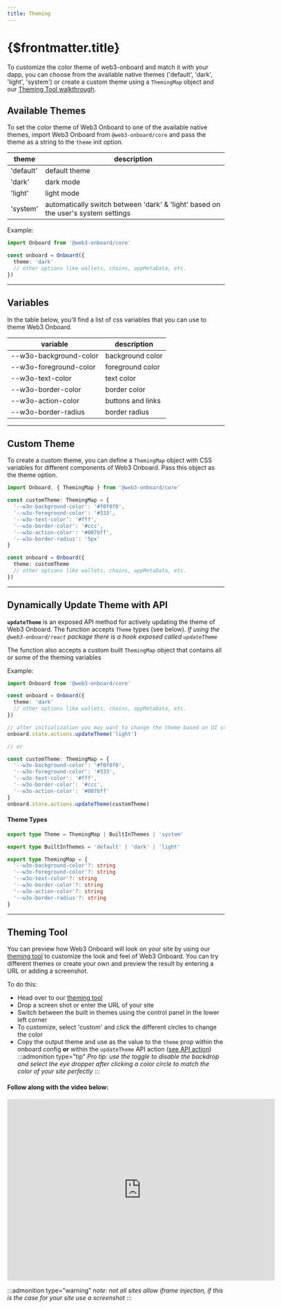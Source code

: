 ```yaml
---
title: Theming
---
```


# {$frontmatter.title}

To customize the color theme of web3-onboard and match it with your dapp, you can choose from the available native themes ('default', 'dark', 'light', 'system') or create a custom theme using a `ThemingMap` object and our [Theming Tool walkthrough](#theming-tool).

## Available Themes

To set the color theme of Web3 Onboard to one of the available native themes, import Web3 Onboard from `@web3-onboard/core` and pass the theme as a string to the `theme` init option.

| theme     | description                                                                       |
| --------- | --------------------------------------------------------------------------------- |
| 'default' | default theme                                                                     |
| 'dark'    | dark mode                                                                         |
| 'light'   | light mode                                                                        |
| 'system'  | automatically switch between 'dark' & 'light' based on the user's system settings |

Example:

```typescript
import Onboard from '@web3-onboard/core'

const onboard = Onboard({
  theme: 'dark'
  // other options like wallets, chains, appMetaData, etc.
})
```

---

## Variables

In the table below, you'll find a list of css variables that you can use to theme Web3 Onboard.

| variable               | description       |
| ---------------------- | ----------------- |
| --w3o-background-color | background color  |
| --w3o-foreground-color | foreground color  |
| --w3o-text-color       | text color        |
| --w3o-border-color     | border color      |
| --w3o-action-color     | buttons and links |
| --w3o-border-radius    | border radius     |

---

## Custom Theme

To create a custom theme, you can define a `ThemingMap` object with CSS variables for different components of Web3 Onboard. Pass this object as the theme option.

```typescript copy
import Onboard, { ThemingMap } from '@web3-onboard/core'

const customTheme: ThemingMap = {
  '--w3o-background-color': '#f0f0f0',
  '--w3o-foreground-color': '#333',
  '--w3o-text-color': '#fff',
  '--w3o-border-color': '#ccc',
  '--w3o-action-color': '#007bff',
  '--w3o-border-radius': '5px'
}

const onboard = Onboard({
  theme: customTheme
  // other options like wallets, chains, appMetaData, etc.
})
```

---

## Dynamically Update Theme with API

**`updateTheme`** is an exposed API method for actively updating the theme of Web3 Onboard. The function accepts `Theme` types (see below).
_If using the `@web3-onboard/react` package there is a hook exposed called `updateTheme`_

The function also accepts a custom built `ThemingMap` object that contains all or some of the theming variables

Example:

```typescript copy
import Onboard from '@web3-onboard/core'

const onboard = Onboard({
  theme: 'dark'
  // other options like wallets, chains, appMetaData, etc.
})

// after initialization you may want to change the theme based on UI state
onboard.state.actions.updateTheme('light')

// or

const customTheme: ThemingMap = {
  '--w3o-background-color': '#f0f0f0',
  '--w3o-foreground-color': '#333',
  '--w3o-text-color': '#fff',
  '--w3o-border-color': '#ccc',
  '--w3o-action-color': '#007bff'
}
onboard.state.actions.updateTheme(customTheme)
```

#### Theme Types

```typescript
export type Theme = ThemingMap | BuiltInThemes | 'system'

export type BuiltInThemes = 'default' | 'dark' | 'light'

export type ThemingMap = {
  '--w3o-background-color'?: string
  '--w3o-foreground-color'?: string
  '--w3o-text-color'?: string
  '--w3o-border-color'?: string
  '--w3o-action-color'?: string
  '--w3o-border-radius'?: string
}
```

---

## Theming Tool

You can preview how Web3 Onboard will look on your site by using our [theming tool](/theming-tool) to customize the look and feel of Web3 Onboard. You can try different themes or create your own and preview the result by entering a URL or adding a screenshot.

To do this:

- Head over to our [theming tool](/theming-tool)
- Drop a screen shot or enter the URL of your site
- Switch between the built in themes using the control panel in the lower left corner
- To customize, select 'custom' and click the different circles to change the color
- Copy the output theme and use as the value to the `theme` prop within the onboard config **or** within the `updateTheme` API action ([see API action](#dynamically-update-theme-with-api))
  :::admonition type="tip"
  _Pro tip: use the toggle to disable the backdrop and select the eye dropper after clicking a color circle to match the color of your site perfectly_
  :::

#### Follow along with the video below:

<iframe width="620" height="420" src="https://www.youtube.com/embed/UsBdlQpb_kA" title="YouTube video player" frameborder="0" allow="accelerometer; autoplay; clipboard-write; encrypted-media; gyroscope; picture-in-picture; web-share" allowfullscreen></iframe>

:::admonition type="warning"
_note: not all sites allow iframe injection, if this is the case for your site use a screenshot_
:::
